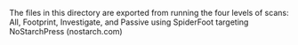The files in this directory are exported from running the four levels of scans: All, Footprint, Investigate, and Passive using SpiderFoot targeting NoStarchPress (nostarch.com)
